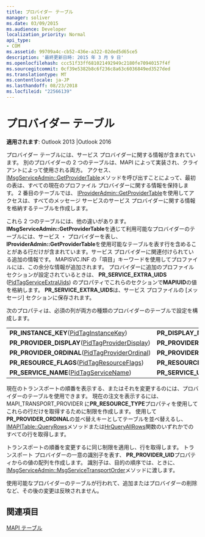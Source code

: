 ```yaml
---
title: プロバイダー テーブル
manager: soliver
ms.date: 03/09/2015
ms.audience: Developer
localization_priority: Normal
api_type:
- COM
ms.assetid: 99709a4c-cb52-436e-a322-02ded5d65ce5
description: '最終更新日時: 2015 年 3 月 9 日'
ms.openlocfilehash: ccc51f33ff681021492949c2180fe70940157f4f
ms.sourcegitcommit: 0cf39e5382b8c6f236c8a63c6036849ed3527ded
ms.translationtype: MT
ms.contentlocale: ja-JP
ms.lasthandoff: 08/23/2018
ms.locfileid: "22566139"
---
```

# <a name="provider-tables"></a>プロバイダー テーブル

  
  
**適用されます**: Outlook 2013 |Outlook 2016 
  
プロバイダー テーブルには、サービス プロバイダーに関する情報が含まれています。 別のプロバイダーの 2 つのテーブルは、MAPI によって実装され、クライアントによって使用される両方。 アクセス、 [IMsgServiceAdmin::GetProviderTable](imsgserviceadmin-getprovidertable.md)メソッドを呼び出すことによって、最初の表は、すべての現在のプロファイル プロバイダーに関する情報を保持します。 2 番目のテーブルでは、 [IProviderAdmin::GetProviderTable](iprovideradmin-getprovidertable.md)を使用してアクセスは、すべてのメッセージ サービスのサービス プロバイダーに関する情報を格納するテーブルを作成します。
  
これら 2 つのテーブルには、他の違いがあります。 **IMsgServiceAdmin::GetProviderTable**を通じて利用可能なプロバイダーのテーブルには、サービス ・ プロバイダーを表し、 **IProviderAdmin::GetProviderTable**を使用可能なテーブルを表す行を含めることがある行だけが含まれています。サービス プロバイダーに関連付けられている追加の情報です。 MAPISVC.INF の「項目」キーワードを使用してプロファイルには、この余分な情報が追加されます。 プロバイダーに追加のプロファイル セクションが設定されているときは、 **PR_SERVICE_EXTRA_UIDS** ([PidTagServiceExtraUids](pidtagserviceextrauids-canonical-property.md)) のプロパティでこれらのセクションで**MAPIUID**の値を格納します。 **PR_SERVICE_EXTRA_UIDS**は、サービス プロファイルの [メッセージ] セクションに保存されます。 
  
次のプロパティは、必須の列が両方の種類のプロバイダーのテーブルで設定を構成します。
  
|||
|:-----|:-----|
|**PR_INSTANCE_KEY**([PidTagInstanceKey](pidtaginstancekey-canonical-property.md))  <br/> |**PR_DISPLAY_NAME**([PidTagDisplayName](pidtagdisplayname-canonical-property.md))  <br/> |
|**PR_PROVIDER_DISPLAY**([PidTagProviderDisplay](pidtagproviderdisplay-canonical-property.md))  <br/> |**PR_PROVIDER_DLL_NAME**([PidTagProviderDllName](pidtagproviderdllname-canonical-property.md))  <br/> |
|**PR_PROVIDER_ORDINAL**([PidTagProviderOrdinal](pidtagproviderordinal-canonical-property.md))  <br/> |**PR_PROVIDER_UID**([PidTagProviderUid](pidtagprovideruid-canonical-property.md))  <br/> |
|**PR_RESOURCE_FLAGS**([PidTagResourceFlags](pidtagresourceflags-canonical-property.md))  <br/> |**PR_RESOURCE_TYPE**([PidTagResourceType](pidtagresourcetype-canonical-property.md))  <br/> |
|**PR_SERVICE_NAME**([PidTagServiceName](pidtagservicename-canonical-property.md))  <br/> |**PR_SERVICE_UID**([PidTagServiceUid](pidtagserviceuid-canonical-property.md))  <br/> |
   
現在のトランスポートの順番を表示する、またはそれを変更するのには、プロバイダーのテーブルを使用できます。 現在の注文を表示するには、MAPI_TRANSPORT_PROVIDER に**PR_RESOURCE_TYPE**プロパティを使用してこれらの行だけを取得するために制限を作成します。 使用して**PR_PROVIDER_ORDINAL**の並べ替えキーとしてテーブルを並べ替えるし、 [IMAPITable::QueryRows](imapitable-queryrows.md)メソッドまたは[HrQueryAllRows](hrqueryallrows.md)関数のいずれかでのすべての行を取得します。 
  
トランスポートの順番を変更するに同じ制限を適用し、行を取得します。 トランスポート プロバイダーの一意の識別子を表す、 **PR_PROVIDER_UID**プロパティからの値の配列を作成します。 識別子は、目的の順序では、ときに、 [IMsgServiceAdmin::MsgServiceTransportOrder](imsgserviceadmin-msgservicetransportorder.md)メソッドに渡します。 
  
使用可能なプロバイダーのテーブルが行われて、追加またはプロバイダーの削除など、その後の変更は反映されません。
  
## <a name="see-also"></a>関連項目



[MAPI テーブル](mapi-tables.md)

